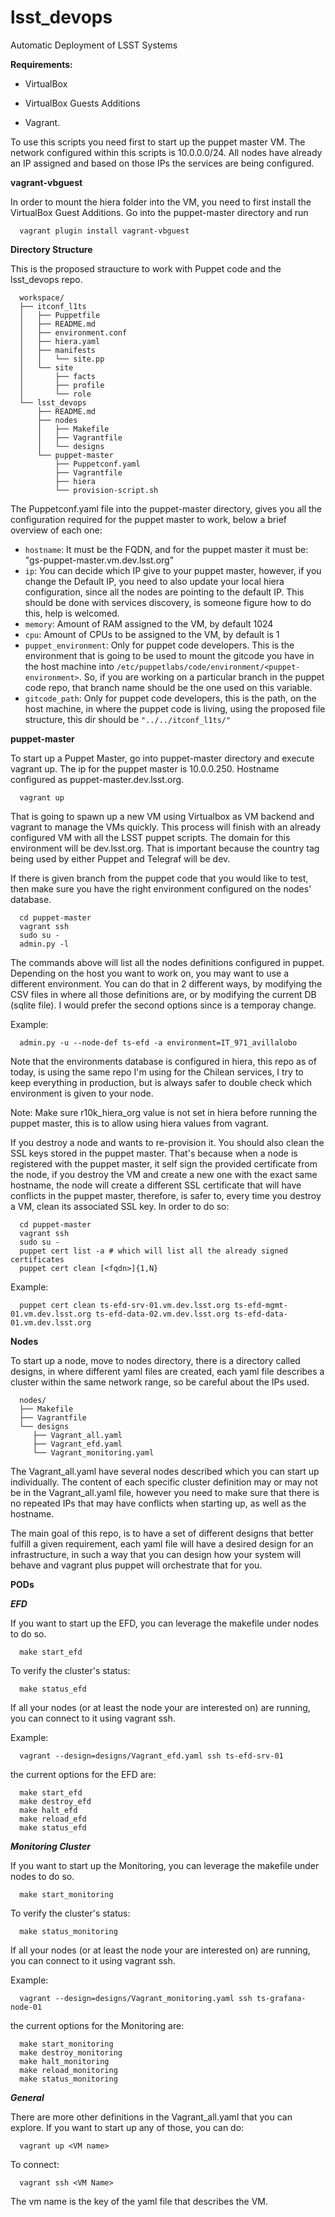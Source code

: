 # lsst_devops
Automatic Deployment of LSST Systems

**Requirements:**

   * VirtualBox

   * VirtualBox Guests Additions

   * Vagrant.

To use this scripts you need first to start up the puppet master VM. The network configured within this scripts is 10.0.0.0/24. All nodes have already an IP assigned and based on those IPs the services are being configured.

**vagrant-vbguest**

In order to mount the hiera folder into the VM, you need to first install the VirtualBox Guest Additions. Go into the puppet-master directory and run

      vagrant plugin install vagrant-vbguest

**Directory Structure**

This is the proposed straucture to work with Puppet code and the lsst_devops repo. 

      workspace/
      ├── itconf_l1ts
      │   ├── Puppetfile
      │   ├── README.md
      │   ├── environment.conf
      │   ├── hiera.yaml
      │   ├── manifests
      │   │   └── site.pp
      │   └── site
      │       ├── facts
      │       ├── profile
      │       └── role
      └── lsst_devops
          ├── README.md
          ├── nodes
          │   ├── Makefile
          │   ├── Vagrantfile
          │   └── designs
          └── puppet-master
              ├── Puppetconf.yaml
              ├── Vagrantfile
              ├── hiera
              └── provision-script.sh


The Puppetconf.yaml file into the puppet-master directory, gives you all the configuration required for the puppet master to work, below a brief overview of each one:

 * `hostname`: It must be the FQDN, and for the puppet master it must be: "gs-puppet-master.vm.dev.lsst.org"
 * `ip`: You can decide which IP give to your puppet master, however, if you change the Default IP, you need to also update your local hiera configuration, since all the nodes are pointing to the default IP. This should be done with services discovery, is someone figure how to do this, help is welcomed.
 * `memory`: Amount of RAM assigned to the VM, by default 1024
 * `cpu`: Amount of CPUs to be assigned to the VM, by default is 1
 * `puppet_environment`: Only for puppet code developers. This is the environment that is going to be used to mount the gitcode you have in the host machine into `/etc/puppetlabs/code/environment/<puppet-environment>`. So, if you are working on a particular branch in the puppet code repo, that branch name should be the one used on this variable. 
 * `gitcode_path`: Only for puppet code developers, this is the path, on the host machine, in where the puppet code is living, using the proposed file structure, this dir should be `"../../itconf_l1ts/"`

**puppet-master**

To start up a Puppet Master, go into puppet-master directory and execute vagrant up. The ip for the puppet master is 10.0.0.250. Hostname configured as puppet-master.dev.lsst.org.

      vagrant up

That is going to spawn up a new VM using Virtualbox as VM backend and vagrant to manage the VMs quickly. This process will finish with an already configured VM with all the LSST puppet scripts. The domain for this environment will be dev.lsst.org. That is important because the country tag being used by either Puppet and Telegraf will be dev.

If there is given branch from the puppet code that you would like to test, then make sure you have the right environment configured on the nodes' database.

      cd puppet-master
      vagrant ssh 
      sudo su -
      admin.py -l

The commands above will list all the nodes definitions configured in puppet. Depending on the host you want to work on, you may want to use a different environment. You can do that in 2 different ways, by modifying the CSV files in where all those definitions are, or by modifying the current DB (sqlite file). I would prefer the second options since is a temporay change.

Example: 

      admin.py -u --node-def ts-efd -a environment=IT_971_avillalobo

Note that the environments database is configured in hiera, this repo as of today, is using the same repo I'm using for the Chilean services, I try to keep everything in production, but is always safer to double check which environment is given to your node.

Note: Make sure r10k_hiera_org value is not set in hiera before running the puppet master, this is to allow using hiera values from vagrant.

If you destroy a node and wants to re-provision it. You should also clean the SSL keys stored in the puppet master. That's because when a node is registered with the puppet master, it self sign the provided certificate from the node, if you destroy the VM and create a new one with the exact same hostname, the node will create a different SSL certificate that will have conflicts in the puppet master, therefore, is safer to, every time you destroy a VM, clean its associated SSL key. In order to do so:

      cd puppet-master
      vagrant ssh 
      sudo su -
      puppet cert list -a # which will list all the already signed certificates
      puppet cert clean [<fqdn>]{1,N}

Example:

      puppet cert clean ts-efd-srv-01.vm.dev.lsst.org ts-efd-mgmt-01.vm.dev.lsst.org ts-efd-data-02.vm.dev.lsst.org ts-efd-data-01.vm.dev.lsst.org

**Nodes**

To start up a node, move to nodes directory, there is a directory called designs, in where different yaml files are created, each yaml file describes a cluster within the same network range, so be careful about the IPs used.

      nodes/
      ├── Makefile
      ├── Vagrantfile
      └── designs
         ├── Vagrant_all.yaml
         ├── Vagrant_efd.yaml
         └── Vagrant_monitoring.yaml

The Vagrant_all.yaml have several nodes described which you can start up individually. The content of each specific cluster definition may or may not be in the Vagrant_all.yaml file, however you need to make sure that there is no repeated IPs that may have conflicts when starting up, as well as the hostname.

The main goal of this repo, is to have a set of different designs that better fulfill a given requirement, each yaml file will have a desired design for an infrastructure, in such a way that you can design how your system will behave and vagrant plus puppet will orchestrate that for you.

**PODs**

***EFD***

If you want to start up the EFD, you can leverage the makefile under nodes to do so.

      make start_efd

To verify the cluster's status:

      make status_efd      

If all your nodes (or at least the node your are interested on) are running, you can connect to it using vagrant ssh.

Example:

      vagrant --design=designs/Vagrant_efd.yaml ssh ts-efd-srv-01

the current options for the EFD are:

      make start_efd
      make destroy_efd
      make halt_efd
      make reload_efd
      make status_efd

***Monitoring Cluster***

If you want to start up the Monitoring, you can leverage the makefile under nodes to do so.

      make start_monitoring

To verify the cluster's status:

      make status_monitoring

If all your nodes (or at least the node your are interested on) are running, you can connect to it using vagrant ssh.

Example:

      vagrant --design=designs/Vagrant_monitoring.yaml ssh ts-grafana-node-01

the current options for the Monitoring are:

      make start_monitoring
      make destroy_monitoring
      make halt_monitoring
      make reload_monitoring
      make status_monitoring

***General***

There are more other definitions in the Vagrant_all.yaml that you can explore. If you want to start up any of those, you can do:

      vagrant up <VM name>

To connect:

      vagrant ssh <VM Name>

The vm name is the key of the yaml file that describes the VM.